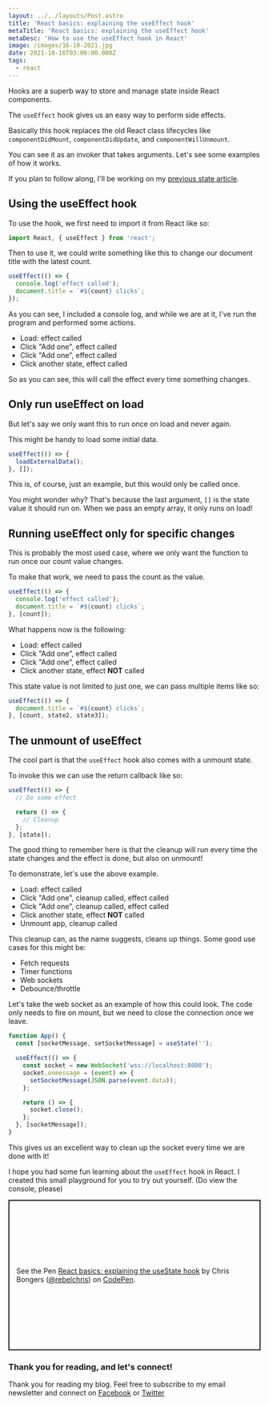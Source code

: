 ```yaml
---
layout: ../../layouts/Post.astro
title: 'React basics: explaining the useEffect hook'
metaTitle: 'React basics: explaining the useEffect hook'
metaDesc: 'How to use the useEffect hook in React'
image: /images/16-10-2021.jpg
date: 2021-10-16T03:00:00.000Z
tags:
  - react
---
```


Hooks are a superb way to store and manage state inside React components.

The `useEffect` hook gives us an easy way to perform side effects.

Basically this hook replaces the old React class lifecycles like `componentDidMount`, `componentDidUpdate`, and `componentWillUnmount`.

You can see it as an invoker that takes arguments.
Let's see some examples of how it works.

If you plan to follow along, I'll be working on my [previous state article](https://daily-dev-tips.com/posts/react-basics-explaining-the-usestate-hook/).

## Using the useEffect hook

To use the hook, we first need to import it from React like so:

```js
import React, { useEffect } from 'react';
```

Then to use it, we could write something like this to change our document title with the latest count.

```js
useEffect(() => {
  console.log('effect called');
  document.title = `#${count} clicks`;
});
```

As you can see, I included a console log, and while we are at it, I've run the program and performed some actions.

- Load: effect called
- Click "Add one", effect called
- Click "Add one", effect called
- Click another state, effect called

So as you can see, this will call the effect every time something changes.

## Only run useEffect on load

But let's say we only want this to run once on load and never again.

This might be handy to load some initial data.

```js
useEffect(() => {
  loadExternalData();
}, []);
```

This is, of course, just an example, but this would only be called once.

You might wonder why? That's because the last argument, `[]` is the state value it should run on.
When we pass an empty array, it only runs on load!

## Running useEffect only for specific changes

This is probably the most used case, where we only want the function to run once our count value changes.

To make that work, we need to pass the count as the value.

```js
useEffect(() => {
  console.log('effect called');
  document.title = `#${count} clicks`;
}, [count]);
```

What happens now is the following:

- Load: effect called
- Click "Add one", effect called
- Click "Add one", effect called
- Click another state, effect **NOT** called

This state value is not limited to just one, we can pass multiple items like so:

```js
useEffect(() => {
  document.title = `#${count} clicks`;
}, [count, state2, state3]);
```

## The unmount of useEffect

The cool part is that the `useEffect` hook also comes with a unmount state.

To invoke this we can use the return callback like so:

```js
useEffect(() => {
  // Do some effect

  return () => {
    // Cleanup
  };
}, [state]);
```

The good thing to remember here is that the cleanup will run every time the state changes and the effect is done, but also on unmount!

To demonstrate, let's use the above example.

- Load: effect called
- Click "Add one", cleanup called, effect called
- Click "Add one", cleanup called, effect called
- Click another state, effect **NOT** called
- Unmount app, cleanup called

This cleanup can, as the name suggests, cleans up things. Some good use cases for this might be:

- Fetch requests
- Timer functions
- Web sockets
- Debounce/throttle

Let's take the web socket as an example of how this could look.
The code only needs to fire on mount, but we need to close the connection once we leave.

```js
function App() {
  const [socketMessage, setSocketMessage] = useState('');

  useEffect(() => {
    const socket = new WebSocket('wss://localhost:8000');
    socket.onmessage = (event) => {
      setSocketMessage(JSON.parse(event.data));
    };

    return () => {
      socket.close();
    };
  }, [socketMessage]);
}
```

This gives us an excellent way to clean up the socket every time we are done with it!

I hope you had some fun learning about the `useEffect` hook in React. I created this small playground for you to try out yourself. (Do view the console, please)

<p class="codepen" data-height="300" data-default-tab="js,result" data-slug-hash="ExXqOrK" data-user="rebelchris" style="height: 300px; box-sizing: border-box; display: flex; align-items: center; justify-content: center; border: 2px solid; margin: 1em 0; padding: 1em;">
  <span>See the Pen <a href="https://codepen.io/rebelchris/pen/ExXqOrK">
  React basics: explaining the useState hook</a> by Chris Bongers (<a href="https://codepen.io/rebelchris">@rebelchris</a>)
  on <a href="https://codepen.io">CodePen</a>.</span>
</p>
<script async defer src="https://cpwebassets.codepen.io/assets/embed/ei.js"></script>

### Thank you for reading, and let's connect!

Thank you for reading my blog. Feel free to subscribe to my email newsletter and connect on [Facebook](https://www.facebook.com/DailyDevTipsBlog) or [Twitter](https://twitter.com/DailyDevTips1)
